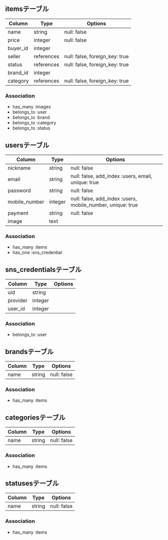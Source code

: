 ## itemsテーブル

|Column|Type|Options|
|------|----|-------|
|name|string|null: false|
|price|integer|null: false|
|buyer_id|integer|
|seller|references|null: false, foreign_key: true|
|status|references|null: false, foreign_key: true|
|brand_id|integer|
|category|references|null: false, foreign_key: true|

### Association
- has_many :images
- belongs_to :user
- belongs_to :brand
- belongs_to :category
- belongs_to :status



## usersテーブル

|Column|Type|Options|
|------|----|-------|
|nickname|string|null: false|
|email|string|null: false, add_index :users, email, unique: true|
|password|string|null: false|
|mobile_number|integer|null: false, add_index :users, mobile_number, unique: true|
|payment|string|null: false|
|image|text|

### Association
- has_many :items
- has_one :sns_credential



## sns_credentialsテーブル

|Column|Type|Options|
|------|----|-------|
|uid|string|
|provider|integer|
|user_id|integer|

### Association
- belongs_to :user



## brandsテーブル

|Column|Type|Options|
|------|----|-------|
|name|string|null: false|

### Association
- has_many :items



## categoriesテーブル

|Column|Type|Options|
|------|----|-------|
|name|string|null: false|

### Association
- has_many :items



## statusesテーブル

|Column|Type|Options|
|------|----|-------|
|name|string|null: false|

### Association
- has_many :items



